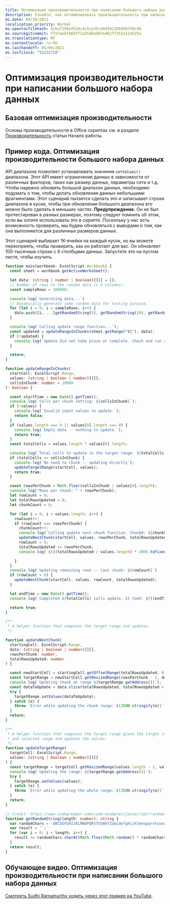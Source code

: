 ```yaml
---
title: Оптимизация производительности при написании большого набора данных
description: Узнайте, как оптимизировать производительность при написании большого Office скриптов.
ms.date: 04/28/2021
localization_priority: Normal
ms.openlocfilehash: dcbcf156ef624c4c5ce35c44d501286d507d9c40
ms.sourcegitcommit: f7a7aebfb687f2a35dbed07ed62ff352a114525a
ms.translationtype: MT
ms.contentlocale: ru-RU
ms.lasthandoff: 05/06/2021
ms.locfileid: "52232720"
---
```

# <a name="performance-optimization-when-writing-a-large-dataset"></a>Оптимизация производительности при написании большого набора данных

## <a name="basic-performance-optimization"></a>Базовая оптимизация производительности

Основы производительности в Office скриптах см. в разделе [Производительность](getting-started.md#basic-performance-considerations) статьи Начало работы.

## <a name="sample-code-optimize-performance-of-a-large-dataset"></a>Пример кода. Оптимизация производительности большого набора данных

API диапазона позволяет устанавливать значения `setValues()` диапазона. Этот API имеет ограничения данных в зависимости от различных факторов, таких как размер данных, параметры сети и т.д. Чтобы надежно обновить большой диапазон данных, необходимо подумать о том, чтобы делать обновления данных небольшими фрагментами. Этот сценарий пытается сделать это и записывает строки диапазона в куски, чтобы при обновлении большого диапазона его можно было сделать в меньших частях. **Предупреждение.** Он не был протестирован в разных размерах, поэтому следует помнить об этом, если вы хотите использовать это в скрипте. Поскольку у нас есть возможность проверить, мы будем обновляться с выводами о том, как она выполняется для различных размеров данных.

Этот сценарий выбирает 1K-ячейки на каждый кусок, но вы можете переопреять, чтобы проверить, как он работает для вас. Он обновляет 100-тысячные строки с 6 столбцами данных. Запустите это на пустом листе, чтобы изучить.

```TypeScript
function main(workbook: ExcelScript.Workbook) {
  const sheet = workbook.getActiveWorksheet();

  let data: (string | number | boolean)[][] = [];
  // Number of rows in the random data (x 6 columns).
  const sampleRows = 100000;

  console.log(`Generating data...`)
  // Dynamically generate some random data for testing purpose. 
  for (let i = 0; i < sampleRows; i++) {
    data.push([i, ...[getRandomString(5), getRandomString(20), getRandomString(10), Math.random()], "Sample data"]);
  }

  console.log(`Calling update range function...`);
  const updated = updateRangeInChunks(sheet.getRange("B2"), data);
  if (!updated) {
    console.log(`Update did not take place or complete. Check and run again.`)
  }

  return;
}

function updateRangeInChunks(
  startCell: ExcelScript.Range,
  values: (string | boolean | number)[][],
  cellsInChunk: number = 10000
): boolean {

  const startTime = new Date().getTime();
  console.log(`Cells per chunk setting: ${cellsInChunk}`);
  if (!values) {
    console.log(`Invalid input values to update.`);
    return false;
  }
  if (values.length === 0 || values[0].length === 0) {
    console.log(`Empty data -- nothing to update.`);
    return true;
  }
  const totalCells = values.length * values[0].length;

  console.log(`Total cells to update in the target range: ${totalCells}`);
  if (totalCells <= cellsInChunk) {
    console.log(`No need to chunk -- updating directly`);
    updateTargetRange(startCell, values);
    return true;
  }

  const rowsPerChunk = Math.floor(cellsInChunk / values[0].length);
  console.log("Rows per chunk: " + rowsPerChunk);
  let rowCount = 0;
  let totalRowsUpdated = 0;
  let chunkCount = 0;

  for (let i = 0; i < values.length; i++) {
    rowCount++;
    if (rowCount === rowsPerChunk) {
      chunkCount++;
      console.log(`Calling update next chunk function. Chunk#: ${chunkCount}`);
      updateNextChunk(startCell, values, rowsPerChunk, totalRowsUpdated);
      rowCount = 0;
      totalRowsUpdated += rowsPerChunk;
      console.log(`${((totalRowsUpdated / values.length) * 100).toFixed(1)}% Done`);

    }
  }
  console.log(`Updating remaining rows -- last chunk: ${rowCount}`)
  if (rowCount > 0) {
    updateNextChunk(startCell, values, rowCount, totalRowsUpdated);
  }

  let endTime = new Date().getTime();
  console.log(`Completed ${totalCells} cells update. It took: ${((endTime - startTime) / 1000).toFixed(6)} seconds to complete. ${((((endTime  - startTime) / 1000)) / cellsInChunk).toFixed(8)} seconds per ${cellsInChunk} cells-chunk.`);

  return true;
}

/**
 * A helper function that computes the target range and updates. 
 */

function updateNextChunk(
  startingCell: ExcelScript.Range,
  data: (string | boolean | number)[][],
  rowsPerChunk: number,
  totalRowsUpdated: number
) {

  const newStartCell = startingCell.getOffsetRange(totalRowsUpdated, 0);
  const targetRange = newStartCell.getResizedRange(rowsPerChunk - 1, data[0].length - 1);
  console.log(`Updating chunk at range ${targetRange.getAddress()}`);
  const dataToUpdate = data.slice(totalRowsUpdated, totalRowsUpdated + rowsPerChunk);
  try {
    targetRange.setValues(dataToUpdate);
  } catch (e) {
    throw `Error while updating the chunk range: ${JSON.stringify(e)}`;
  }
  return;
}

/**
 * A helper function that computes the target range given the target range's starting cell
 * and selected range and updates the values.
 */
function updateTargetRange(
  targetCell: ExcelScript.Range,
  values: (string | boolean | number)[][]
) {
  const targetRange = targetCell.getResizedRange(values.length - 1, values[0].length - 1);
  console.log(`Updating the range: ${targetRange.getAddress()}`);
  try {
    targetRange.setValues(values);
  } catch (e) {
    throw `Error while updating the whole range: ${JSON.stringify(e)}`;
  }
  return;
}

// Credit: https://www.codegrepper.com/code-examples/javascript/random+text+generator+javascript
function getRandomString(length: number): string {
  var randomChars = 'ABCDEFGHIJKLMNOPQRSTUVWXYZabcdefghijklmnopqrstuvwxyz0123456789';
  var result = '';
  for (var i = 0; i < length; i++) {
    result += randomChars.charAt(Math.floor(Math.random() * randomChars.length));
  }
  return result;
}
```

## <a name="training-video-optimize-performance-when-writing-a-large-dataset"></a>Обучающее видео. Оптимизация производительности при написании большого набора данных

[Смотреть Sudhi Ramamurthy ходить через этот пример на YouTube](https://youtu.be/BP9Kp0Ltj7U).
